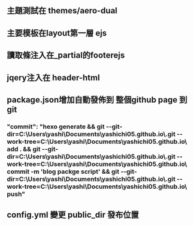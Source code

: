 ## 主題測試在 themes/aero-dual
## 主要模板在layout第一層 ejs
## 讀取條注入在_partial的footerejs
## jqery注入在 header-html
## package.json增加自動發佈到 整個github page 到git
###     "commit": "hexo generate && git --git-dir=C:\\Users\\yashi\\Documents\\yashichi05.github.io\\.git  --work-tree=C:\\Users\\yashi\\Documents\\yashichi05.github.io\\ add . &&  git --git-dir=C:\\Users\\yashi\\Documents\\yashichi05.github.io\\.git  --work-tree=C:\\Users\\yashi\\Documents\\yashichi05.github.io\\ commit -m 'blog packge script' && git --git-dir=C:\\Users\\yashi\\Documents\\yashichi05.github.io\\.git  --work-tree=C:\\Users\\yashi\\Documents\\yashichi05.github.io\\ push"
## config.yml 變更 public_dir 發布位置